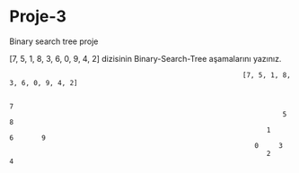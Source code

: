 # Proje-3
Binary search tree proje


[7, 5, 1, 8, 3, 6, 0, 9, 4, 2] dizisinin Binary-Search-Tree aşamalarını yazınız.

                                                              [7, 5, 1, 8, 3, 6, 0, 9, 4, 2]
                                                              
                                                                            7 
                                                                        5       8   
                                                                    1      6       9
                                                                 0     3
                                                                    2     4
                                                              
                                                              
                                                              
                                                              
                                                              

